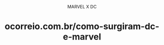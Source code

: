 <body>
<header> MARVEL X DC <header>
<H1>ocorreio.com.br/como-surgiram-dc-e-marvel<H1>
<ocorreio.com.br/como-surgiram-dc-e-marvelSRC´´``>
<P></P>
<INFRAME></INFRAME>
</body>
